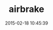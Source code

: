 ---
layout: post
title:  "airbrake"
repo:   "airbrake/airbrake"
date:   2015-02-18 10:45:39
gemurl: http://www.airbrake.io
---